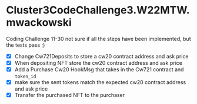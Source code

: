 # Cluster3CodeChallenge3.W22MTW.mwackowski

Coding Challenge 11-30
not sure if all the steps have been implemented, but the tests pass ;)
- [x] Change Cw721Deposits to store a cw20 contract address and ask price
- [x] When depositing NFT store the cw20 contract address and ask price
- [x] Add a Purchase Cw20 HookMsg that takes in the Cw721 contract and `token_id`
- [x] make sure the sent tokens match the expected cw20 contract address and ask price
- [x] Transfer the purchased NFT to the purchaser
